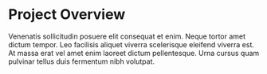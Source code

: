 # Project Overview

Venenatis sollicitudin posuere elit consequat et enim. Neque tortor amet dictum tempor. Leo facilisis aliquet viverra scelerisque eleifend viverra est. At massa erat vel amet enim laoreet dictum pellentesque. Urna cursus quam pulvinar tellus duis fermentum nibh volutpat.
